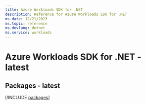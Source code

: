 ```yaml
---
title: Azure Workloads SDK for .NET
description: Reference for Azure Workloads SDK for .NET
ms.date: 12/21/2023
ms.topic: reference
ms.devlang: dotnet
ms.service: workloads
---
```

# Azure Workloads SDK for .NET - latest
## Packages - latest
[!INCLUDE [packages](workloads-index.md)]